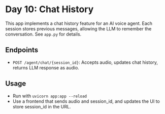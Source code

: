 # Day 10: Chat History

This app implements a chat history feature for an AI voice agent. Each session stores previous messages, allowing the LLM to remember the conversation. See `app.py` for details.

## Endpoints
- `POST /agent/chat/{session_id}`: Accepts audio, updates chat history, returns LLM response as audio.

## Usage
- Run with `uvicorn app:app --reload`
- Use a frontend that sends audio and session_id, and updates the UI to store session_id in the URL.
